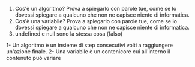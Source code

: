 1. Cos'è un algoritmo? Prova a spiegarlo con parole tue, come se lo dovessi spiegare a qualcuno che non ne capisce niente di informatica.
2. Cos'è una variabile? Prova a spiegarlo con parole tue, come se lo dovessi spiegare a qualcuno che non ne capisce niente di informatica.
3. undefined e null sono la stessa cosa (falso)

1- Un algoritmo è un insieme di step consecutivi volti a raggiungere un'azione finale.
2- Una variabile è un contenicore cui all'interno il contenuto può variare
